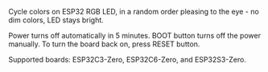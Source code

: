 Cycle colors on ESP32 RGB LED, in a random order pleasing to the eye - no dim colors, LED stays bright.

Power turns off automatically in 5 minutes. BOOT button turns off the power manually. To turn the board back on, press RESET button.

Supported boards: ESP32C3-Zero, ESP32C6-Zero, and ESP32S3-Zero.
